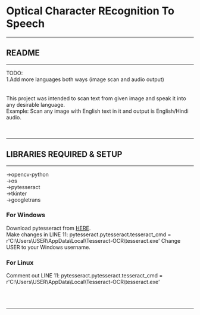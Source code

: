 # Optical Character REcognition To Speech

*******************************************************************************
## README
*******************************************************************************

TODO:<br>
1.Add more languages both ways (image scan and audio output)<br>
<br><br>
This project was intended to scan text from given image and speak it into any
desirable language.<br>
Example: Scan any image with English text in it and output is English/Hindi
audio.
<br><br><br>
*******************************************************************************
## LIBRARIES REQUIRED & SETUP
*******************************************************************************
->opencv-python<br>
->os<br>
->pytesseract<br>
->tkinter<br>
->googletrans<br>

### For Windows
Download pytesseract from <a href="https://github.com/UB-Mannheim/tesseract/wiki">HERE</a>.<br>
Make changes in LINE 11: pytesseract.pytesseract.tesseract_cmd = r'C:\Users\USER\AppData\Local\Tesseract-OCR\tesseract.exe'
Change USER to your Windows username.

### For Linux
Comment out LINE 11: pytesseract.pytesseract.tesseract_cmd = r'C:\Users\USER\AppData\Local\Tesseract-OCR\tesseract.exe'

<br><br>
*******************************************************************************
